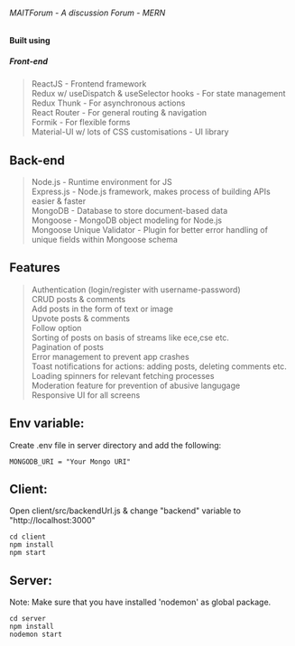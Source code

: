 ###### MAITForum - A discussion Forum - MERN
#### Built using
##### Front-end
>ReactJS - Frontend framework <br>
>Redux w/ useDispatch & useSelector hooks - For state management <br>
>Redux Thunk - For asynchronous actions <br>
>React Router - For general routing & navigation <br>
>Formik - For flexible forms <br>
>Material-UI w/ lots of CSS customisations - UI library <br>
## Back-end
>Node.js - Runtime environment for JS <br>
>Express.js - Node.js framework, makes process of building APIs easier & faster <br>
>MongoDB - Database to store document-based data <br>
>Mongoose - MongoDB object modeling for Node.js <br>
>Mongoose Unique Validator - Plugin for better error handling of unique fields within Mongoose schema <br>
## Features
>Authentication (login/register with username-password) <br>
>CRUD posts & comments <br>
>Add posts in the form of text or image <br>
>Upvote posts & comments <br>
>Follow option <br>
>Sorting of posts on basis of streams like ece,cse etc. <br>
>Pagination of posts <br>
>Error management to prevent app crashes <br>
>Toast notifications for actions: adding posts, deleting comments etc. <br>
>Loading spinners for relevant fetching processes <br>
>Moderation feature for prevention of abusive langugage <br>
>Responsive UI for all screens <br>

## Env variable:
Create .env file in server directory and add the following: <br>

```
MONGODB_URI = "Your Mongo URI"
```

## Client:
Open client/src/backendUrl.js & change "backend" variable to "http://localhost:3000"
```
cd client
npm install
npm start
```
## Server:
Note: Make sure that you have installed 'nodemon' as global package.
```
cd server
npm install
nodemon start
```
